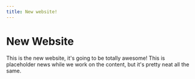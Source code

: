 ```yaml
---
title: New website!
---
```


New Website
===========

This is the new website, it's going to be totally awesome! This is placeholder news while we work on the content, but it's pretty neat all the same.
